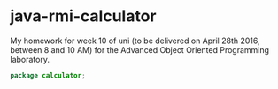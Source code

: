 # java-rmi-calculator
My homework for week 10 of uni (to be delivered on April 28th 2016, between 8 and 10 AM) for the Advanced Object Oriented Programming laboratory.
```java
package calculator;
```
